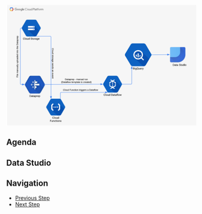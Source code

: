 ![Diagram](https://github.com/gft-academy-pl/gcp-data-analysis-with-bigquery/blob/master/assets/Data%20analysis%20with%20BQ%20-%20diagram%20(part%202).png?raw=true)

## Agenda

## Data Studio

## Navigation

- [Previous Step](./02-bigquery.md)
- [Next Step](./04-dataprep.md)
